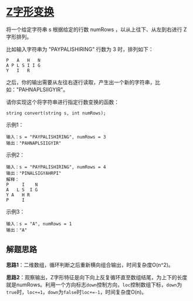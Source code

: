# [Z字形变换](https://leetcode.cn/problems/zigzag-conversion/)
将一个给定字符串 s 根据给定的行数 numRows ，以从上往下、从左到右进行 Z 字形排列。

比如输入字符串为 "PAYPALISHIRING" 行数为 3 时，排列如下：
```
P   A   H   N
A P L S I I G
Y   I   R
```
之后，你的输出需要从左往右逐行读取，产生出一个新的字符串，比如："PAHNAPLSIIGYIR"。

请你实现这个将字符串进行指定行数变换的函数：
```
string convert(string s, int numRows);
```

示例1：
```
输入：s = "PAYPALISHIRING", numRows = 3
输出："PAHNAPLSIIGYIR"
```

示例2：
```
输入：s = "PAYPALISHIRING", numRows = 4
输出："PINALSIGYAHRPI"
解释：
P     I    N
A   L S  I G
Y A   H R
P     I
```

示例3：
```
输入：s = "A", numRows = 1
输出："A"
```

## 解题思路
**思路1**：二维数组，循环判断之后重新横向组合输出，时间复杂度O(n^2)。

**思路2**：观察输出，Z字形特征是向下向上反复循环直至数组结尾，为上下的长度就是numRows。利用一个方向标志`down`控制方向，`loc`控制数组下标，`down`为`true`时，`loc+=1`，`down`为`false`时`loc+=-1`，时间复杂度O(n)。
